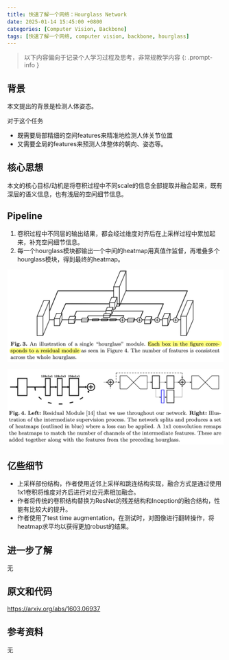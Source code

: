 ```yaml
---
title: 快速了解一个网络：Hourglass Network
date: 2025-01-14 15:45:00 +0800
categories: [Computer Vision, Backbone]
tags: [快速了解一个网络, computer vision, backbone, hourglass]
---
```


> 以下内容偏向于记录个人学习过程及思考，非常规教学内容
{: .prompt-info }

## 背景

本文提出的背景是检测人体姿态。

对于这个任务

- 既需要局部精细的空间features来精准地检测人体关节位置
- 又需要全局的features来预测人体整体的朝向、姿态等。

## 核心思想

本文的核心目标/动机是将卷积过程中不同scale的信息全部提取并融合起来，既有深层的语义信息，也有浅层的空间细节信息。

## Pipeline

1. 卷积过程中不同层的输出结果，都会经过维度对齐后在上采样过程中累加起来，补充空间细节信息。
2. 每一个hourglass模块都输出一个中间的heatmap用真值作监督，再堆叠多个hourglass模块，得到最终的heatmap。

![hourglass-pipeline](assets/img/hourglass-pipeline.png)

![hourglass-block](assets/img/hourglass-block.png)

## 亿些细节

- 上采样部份结构，作者使用近邻上采样和跳连结构实现，融合方式是通过使用1x1卷积将维度对齐后进行对应元素相加融合。
- 作者将传统的卷积结构替换为ResNet的残差结构和Inception的融合结构，性能有比较大的提升。
- 作者使用了test time augmentation，在测试时，对图像进行翻转操作，将heatmap求平均以获得更加robust的结果。

## 进一步了解

无

## 原文和代码

<https://arxiv.org/abs/1603.06937>

## 参考资料

无